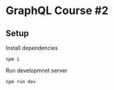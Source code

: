# GraphQL Course #2

## Setup

Install dependencies

```
npm i
```

Run developmnet server

```
npm run dev
```
